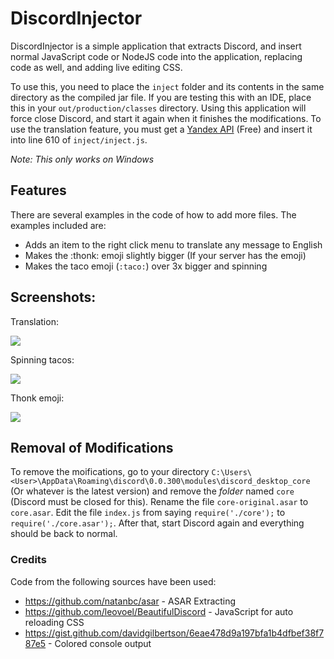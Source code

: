 # DiscordInjector

DiscordInjector is a simple application that extracts Discord, and insert normal JavaScript code or NodeJS code into the application, replacing code as well, and adding live editing CSS.

To use this, you need to place the `inject` folder and its contents in the same directory as the compiled jar file. If you are testing this with an IDE, place this in your `out/production/classes` directory. Using this application will force close Discord, and start it again when it finishes the modifications. To use the translation feature, you must get a [Yandex API](https://translate.yandex.com/developers/keys) (Free) and insert it into line 610 of `inject/inject.js`.

_Note: This only works on Windows_

## Features

There are several examples in the code of how to add more files. The examples included are:
- Adds an item to the right click menu to translate any message to English
- Makes the :thonk: emoji slightly bigger (If your server has the emoji)
- Makes the taco emoji (`:taco:`) over 3x bigger and spinning

## Screenshots:

Translation:

![](https://rubbaboy.me/images/dpl1cl3.gif)

Spinning tacos:

![](https://rubbaboy.me/images/hn9t445.gif)

Thonk emoji:

![](https://rubbaboy.me/images/3qtfdax)

## Removal of Modifications
To remove the moifications, go to your directory `C:\Users\<User>\AppData\Roaming\discord\0.0.300\modules\discord_desktop_core` (Or whatever is the latest version) and remove the *folder* named `core` (Discord must be closed for this). Rename the file `core-original.asar` to `core.asar`. Edit the file `index.js` from saying `require('./core');` to `require('./core.asar');`. After that, start Discord again and everything should be back to normal.

### Credits
Code from the following sources have been used:
- https://github.com/natanbc/asar - ASAR Extracting
- https://github.com/leovoel/BeautifulDiscord - JavaScript for auto reloading CSS
- https://gist.github.com/davidgilbertson/6eae478d9a197bfa1b4dfbef38f787e5 - Colored console output
